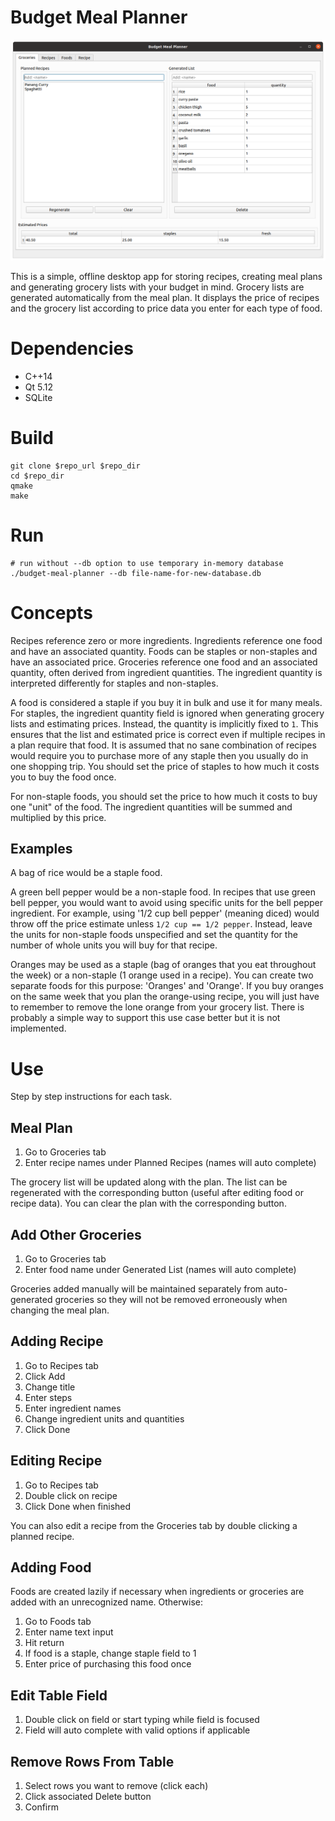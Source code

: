 
# Budget Meal Planner

![Screenshot](/groceries-tab.png)

This is a simple, offline desktop app for storing recipes, creating meal plans and generating grocery lists with your budget in mind.
Grocery lists are generated automatically from the meal plan.
It displays the price of recipes and the grocery list according to price data you enter for each type of food.

# Dependencies

- C++14
- Qt 5.12
- SQLite

# Build

```
git clone $repo_url $repo_dir
cd $repo_dir
qmake
make
```

# Run
```
# run without --db option to use temporary in-memory database
./budget-meal-planner --db file-name-for-new-database.db
```

# Concepts

Recipes reference zero or more ingredients.
Ingredients reference one food and have an associated quantity.
Foods can be staples or non-staples and have an associated price.
Groceries reference one food and an associated quantity, often derived from ingredient quantities.
The ingredient quantity is interpreted differently for staples and non-staples.

A food is considered a staple if you buy it in bulk and use it for many meals.
For staples, the ingredient quantity field is ignored when generating grocery lists and estimating prices.
Instead, the quantity is implicitly fixed to `1`.
This ensures that the list and estimated price is correct even if multiple recipes in a plan require that food.
It is assumed that no sane combination of recipes would require you to purchase more of any staple then you usually do in one shopping trip.
You should set the price of staples to how much it costs you to buy the food once.

For non-staple foods, you should set the price to how much it costs to buy one "unit" of the food.
The ingredient quantities will be summed and multiplied by this price.

## Examples

A bag of rice would be a staple food.

A green bell pepper would be a non-staple food.
In recipes that use green bell pepper, you would want to avoid using specific units for the bell pepper ingredient.
For example, using '1/2 cup bell pepper' (meaning diced) would throw off the price estimate unless `1/2 cup == 1/2 pepper`.
Instead, leave the units for non-staple foods unspecified and set the quantity for the number of whole units you will buy for that recipe.

Oranges may be used as a staple (bag of oranges that you eat throughout the week) or a non-staple (1 orange used in a recipe).
You can create two separate foods for this purpose: 'Oranges' and 'Orange'.
If you buy oranges on the same week that you plan the orange-using recipe, you will just have to remember to remove the lone orange from your grocery list.
There is probably a simple way to support this use case better but it is not implemented.

# Use

Step by step instructions for each task.

## Meal Plan

1. Go to Groceries tab
2. Enter recipe names under Planned Recipes (names will auto complete)

The grocery list will be updated along with the plan.
The list can be regenerated with the corresponding button (useful after editing food or recipe data).
You can clear the plan with the corresponding button.

## Add Other Groceries

1. Go to Groceries tab
2. Enter food name under Generated List (names will auto complete)

Groceries added manually will be maintained separately from auto-generated groceries so they will not be removed erroneously when changing the meal plan.

## Adding Recipe

1. Go to Recipes tab
2. Click Add
3. Change title
4. Enter steps
5. Enter ingredient names
6. Change ingredient units and quantities
7. Click Done

## Editing Recipe

1. Go to Recipes tab
2. Double click on recipe
3. Click Done when finished

You can also edit a recipe from the Groceries tab by double clicking a planned recipe.

## Adding Food

Foods are created lazily if necessary when ingredients or groceries are added with an unrecognized name.
Otherwise:

1. Go to Foods tab
2. Enter name text input
3. Hit return
4. If food is a staple, change staple field to 1
6. Enter price of purchasing this food once

## Edit Table Field

1. Double click on field or start typing while field is focused
2. Field will auto complete with valid options if applicable

## Remove Rows From Table

1. Select rows you want to remove (click each)
2. Click associated Delete button
3. Confirm

